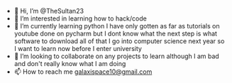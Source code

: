 - 👋 Hi, I’m @TheSultan23
- 👀 I’m interested in learning how to hack/code
- 🌱 I’m currently learning python I have only gotten as far as tutorials on youtube done on pycharm but I dont know what the next step is what software to download all of that I go into computer science next year so I want to learn now before I enter university
- 💞️ I’m looking to collaborate on any projects to learn although I am bad and don't really know what I am doing
- 📫 How to reach me galaxispace10@gmail.com

<!---
TheSultan23/TheSultan23 is a ✨ special ✨ repository because its `README.md` (this file) appears on your GitHub profile.
You can click the Preview link to take a look at your changes.
--->
